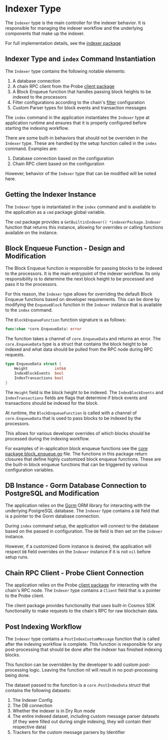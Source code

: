 # Indexer Type

The `Indexer` type is the main controller for the indexer behavior. It is responsible for managing the indexer workflow and the underlying components that make up the indexer.

For full implementation details, see the [indexer package](https://github.com/scalarorg/xchains-indexer/tree/main/indexer)

## Indexer Type and `index` Command Instantiation

The `Indexer` type contains the following notable elements:

1. A database connection
2. A chain RPC client from the Probe [client package](https://github.com/DefiantLabs/probe/tree/main/client)
3. A Block Enqueue function that handles passing block heights to be indexed to the processors
4. Filter configurations according to the chain's [filter](../usage/filtering.md) configuration
5. Custom Parser types for block events and transaction messages

The `index` command in the application instantiates the `Indexer` type at application runtime and ensures that it is properly configured before starting the indexing workflow.

There are some built-in behaviors that should not be overriden in the `Indexer` type. These are handled by the setup function called in the `index` command. Examples are:

1. Database connection based on the configuration
2. Chain RPC client based on the configuration

However, behavior of the `Indexer` type that can be modified will be noted here.

## Getting the Indexer Instance

The `Indexer` type is instantiated in the `index` command and is available to the application as a `cmd` package global variable.

The `cmd` package provides a `GetBuiltinIndexer() *indexerPackage.Indexer` function that returns this instance, allowing for overrides or calling functions available on the instance.

## Block Enqueue Function - Design and Modification

The Block Enqueue function is responsible for passing blocks to be indexed to the processors. It is the main entrypoint of the indexer workflow. Its only responsibility is to determine the next block height to be processed and pass it to the processors.

For this reason, the `Indexer` type allows for overriding the default Block Enqueue functions based on developer requirements. This can be done by modifying the `EnqueueBlock` function in the `Indexer` instance that is available to the `index` command.

The `BlockEnqueueFunction` function signature is as follows:

```go
func(chan *core.EnqueueData) error
```

The function takes a channel of `core.EnqueueData` and returns an error. The `core.EnqueueData` type is a struct that contains the block height to be indexed and what data should be pulled from the RPC node during RPC requests.

```go
type EnqueueData struct {
	Height            int64
	IndexBlockEvents  bool
	IndexTransactions bool
}
```

The `Height` field is the block height to be indexed. The `IndexBlockEvents` and `IndexTransactions` fields are flags that determine if block events and transactions should be indexed for the block.

At runtime, the `BlockEnqueueFunction` is called with a channel of `core.EnqueueData` that is used to pass blocks to be indexed by the processors.

This allows for various developer overrides of which blocks should be processed during the indexing workflow.

For examples of in-application block enqueue functions see the [core package block_enqueue.go](https://github.com/scalarorg/xchains-indexer/blob/main/core/block_enqueue.go) file. The functions in this package return closures that define highly customized block enqueue functions. These are the built-in block enqueue functions that can be triggered by various configuration variables.

## DB Instance - Gorm Database Connection to PostgreSQL and Modification

The application relies on the [Gorm](https://gorm.io/docs/) ORM library for interacting with the underlying PostgreSQL database. The `Indexer` type contains a `DB` field that is a pointer to the Gorm database connection.

During `index` command setup, the application will connect to the database based on the passed in configuration. The `DB` field is then set on the `Indexer` instance.

However, if a customized Gorm instance is desired, the application will respect `DB` field overrides on the `Indexer` instance if it is not `nil` before setup runs.

## Chain RPC Client - Probe Client Connection

The application relies on the Probe [client package](https://github.com/DefiantLabs/probe/tree/main/client) for interacting with the chain's RPC node. The `Indexer` type contains a `Client` field that is a pointer to the Probe client.

The client package provides functionality that uses built-in Cosmos SDK functionality to make requests to the chain's RPC for raw blockchain data.

## Post Indexing Workflow

The `Indexer` type contains a `PostIndexCustomMessage` function that is called after the indexing workflow is complete. This function is responsible for any post-processing that should be done after the indexer has finished indexing blocks.

This function can be overridden by the developer to add custom post-processing logic. Leaving the function nil will result in no post-processing being done.

The dataset passed to the function is a `core.PostIndexData` struct that contains the following datasets:

1. The Indexer Config
2. The DB connection
3. Whether the indexer is in Dry Run mode
4. The entire indexed dataset, including custom message parser datasets (if they were filled out during single indexing, they will contain their respective data)
5. Trackers for the custom message parsers by Identifier
